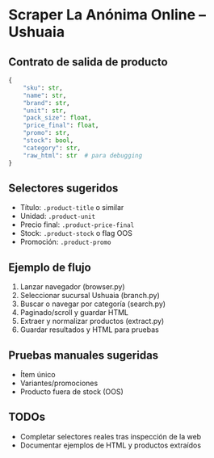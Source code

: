 # Scraper La Anónima Online – Ushuaia

## Contrato de salida de producto

```python
{
    "sku": str,
    "name": str,
    "brand": str,
    "unit": str,
    "pack_size": float,
    "price_final": float,
    "promo": str,
    "stock": bool,
    "category": str,
    "raw_html": str  # para debugging
}
```

## Selectores sugeridos
- Título: `.product-title` o similar
- Unidad: `.product-unit`
- Precio final: `.product-price-final`
- Stock: `.product-stock` o flag OOS
- Promoción: `.product-promo`

## Ejemplo de flujo
1. Lanzar navegador (browser.py)
2. Seleccionar sucursal Ushuaia (branch.py)
3. Buscar o navegar por categoría (search.py)
4. Paginado/scroll y guardar HTML
5. Extraer y normalizar productos (extract.py)
6. Guardar resultados y HTML para pruebas

## Pruebas manuales sugeridas
- Ítem único
- Variantes/promociones
- Producto fuera de stock (OOS)

## TODOs
- Completar selectores reales tras inspección de la web
- Documentar ejemplos de HTML y productos extraídos
